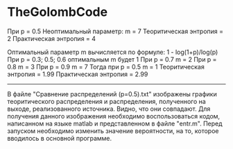 # TheGolombCode
При p = 0.5
Неоптимальный параметр: m = 7
Теоритическая энтропия = 2
Практическая энтропия = 4

Оптимальный параметр m вычисляется по формуле: 1 - log(1+p)/log(p)
При p = 0.3; 0.5; 0.6 оптимальным m будет 1 
При p = 0.7 m = 2
При p = 0.8 m = 3
При p = 0.9 m = 7
Тогда при p = 0.5   m = 1
Теоритическая энтропия = 1.99
Практическая энтропия = 2.99


-------------------------------------------
В файле "Сравнение распределений (р=0.5).txt" изображены графики теоритического распределения и распределения, полученного на выходе, реализованного источника. Видно, что они совпадают. Для получения данного изображения необходимо воспользоваться кодом, написанном на языке matlab и представленном в файле "entr.m". Перед запуском необходимо изменить значение вероятности, на то, которое вводилось в основной программе.
